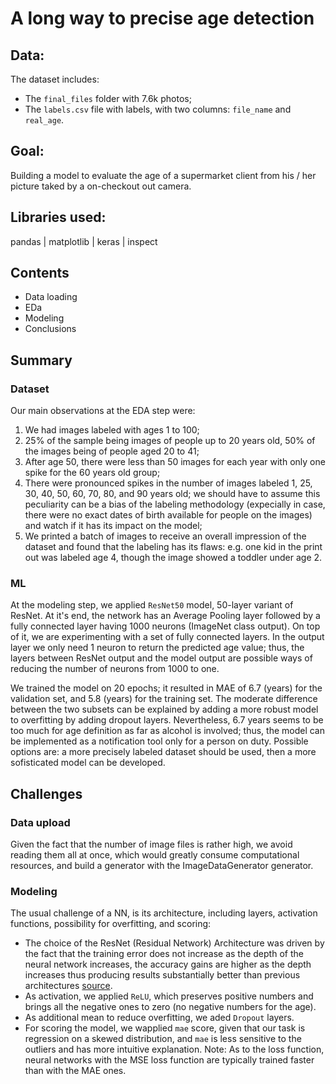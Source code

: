 # A long way to precise age detection

## Data:

The dataset includes:
- The `final_files` folder with 7.6k photos;
- The `labels.csv` file with labels, with two columns: `file_name` and `real_age`.

## Goal:

Building a model to evaluate the age of a supermarket client from his / her picture taked by a on-checkout out camera.


## Libraries used:

pandas | 
matplotlib | 
keras |
inspect

## Contents

- Data loading
- EDa
- Modeling
- Conclusions


## Summary

### Dataset

Our main observations at the EDA step were:
1. We had images labeled with ages 1 to 100;
2. 25% of the sample being images of people up to 20 years old, 50% of the images being of people aged 20 to 41;
3. After age 50, there were less than 50 images for each year with only one spike for the 60 years old group;
4. There were pronounced spikes in the number of images labeled 1, 25, 30, 40, 50, 60, 70, 80, and 90 years old; we should have to assume this peculiarity can be a bias of the labeling methodology (expecially in case, there were no exact dates of birth available for people on the images) and watch if it has its impact on the model;
5. We printed a batch of images to receive an overall impression of the dataset and found that the labeling has its flaws: e.g. one kid in the print out was labeled age 4, though the image showed a toddler under age 2.


### ML

At the modeling step, we applied `ResNet50`  model, 50-layer variant of ResNet. At it's end, the network has an Average Pooling layer followed by a fully connected layer having 1000 neurons (ImageNet class output). On top of it, we are experimenting with a set of fully connected layers. In the output layer we only need 1 neuron to return the predicted age value; thus, the layers between ResNet output and the model output are possible ways of reducing the number of neurons from 1000 to one.

We trained the model on 20 epochs; it resulted in MAE of 6.7 (years) for the validation set, and 5.8 (years) for the training set. The moderate difference between the two subsets can be explained by adding a more robust model to overfitting by adding dropout layers. Nevertheless, 6.7 years seems to be too much for age definition as far as alcohol is involved; thus, the model can be implemented as a notification tool only for a person on duty. Possible options are: a more precisely labeled dataset should be used, then a more sofisticated model can be developed.

## Challenges

### Data upload

Given the fact that the number of image files is rather high, we avoid reading them all at once, which would greatly consume computational resources, and build a generator with the ImageDataGenerator generator.

### Modeling
The usual challenge of a NN, is its architecture, including layers, activation functions, possibility for overfitting, and scoring:
- The choice of the ResNet (Residual Network) Architecture was driven by the fact that the training error does not increase as the depth of the neural network increases, the accuracy gains are higher as the depth increases thus producing results substantially better than previous architectures [source](https://arxiv.org/pdf/1512.03385.pdf). 
- As activation, we applied `ReLU`, which preserves positive numbers and brings all the negative ones to zero (no negative numbers for the age).
- As additional mean to reduce overfitting, we aded `Dropout` layers.
- For scoring the model, we wapplied `mae` score, given that our task is regression on a skewed distribution, and `mae` is less sensitive to the outliers and has more intuitive explanation. Note: As to the loss function, neural networks with the MSE loss function are typically trained faster than with the MAE ones.
